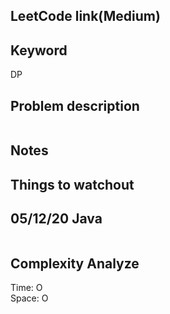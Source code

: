 ## LeetCode link(Medium)


## Keyword
DP

## Problem description
```

```



## Notes


## Things to watchout

## 05/12/20 Java

```java


```
## Complexity Analyze
Time: O       \
Space: O
